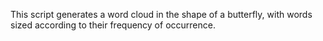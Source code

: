 This script generates a word cloud in the shape of a butterfly, with words sized according to their frequency of occurrence.
